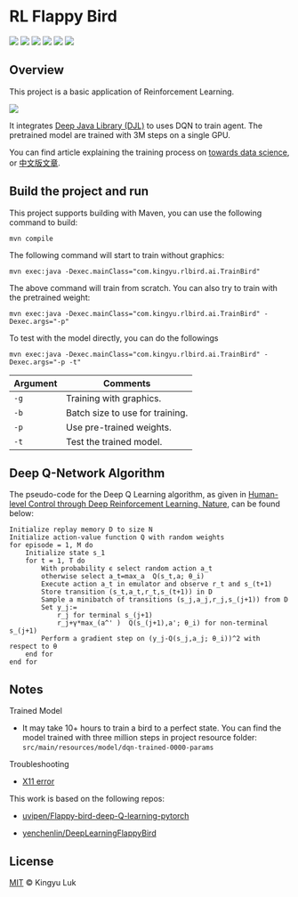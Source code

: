 # RL Flappy Bird
![](https://img.shields.io/badge/framework-DJL-FFB6C1?&logo=github)
![](https://img.shields.io/badge/dependency-Maven-FFB6C1?&logo=github)
![](https://img.shields.io/badge/engine-MXNet-FFB6C1?&logo=github)
![](https://img.shields.io/badge/jdk-1.8.0-FFB6C1.svg?&logo=github)
![](https://img.shields.io/github/license/kingyuluk/RL-FlappyBird?color=FFB6C1&logo=github)
![](https://img.shields.io/github/repo-size/kingyuluk/RL-FlappyBird?color=FFB6C1&logo=github)


## Overview

This project is a basic application of Reinforcement Learning.

![](bird.gif)

It integrates [Deep Java Library (DJL)](https://github.com/awslabs/djl) to uses DQN to train agent. The pretrained model are trained with 3M steps on a single GPU.

You can find article explaining the training process on [towards data science](https://towardsdatascience.com/train-undying-flappy-bird-using-reinforcement-learning-on-java-98ff68eb28bf), or 
[中文版文章](https://blog.csdn.net/weixin_45687193/article/details/114109697?csdn_share_tail=%7B%22type%22%3A%22blog%22%2C%22rType%22%3A%22article%22%2C%22rId%22%3A%22114109697%22%2C%22source%22%3A%22weixin_45687193%22%7D).

## Build the project and run
This project supports building with Maven, you can use the following command to build: 
```
mvn compile  
```

The following command will start to train without graphics:
```
mvn exec:java -Dexec.mainClass="com.kingyu.rlbird.ai.TrainBird"
```

The above command will train from scratch. You can also try to train with the pretrained weight:
```
mvn exec:java -Dexec.mainClass="com.kingyu.rlbird.ai.TrainBird" -Dexec.args="-p"
```

To test with the model directly, you can do the followings
```
mvn exec:java -Dexec.mainClass="com.kingyu.rlbird.ai.TrainBird" -Dexec.args="-p -t"  
```

| Argument   | Comments                                 |
 | ---------- | --------------------------------------- |
 | `-g`       | Training with graphics.                 |
 | `-b`       | Batch size to use for training.         |
 | `-p`       | Use pre-trained weights.                |
 | `-t`       | Test the trained model.                 |

## Deep Q-Network Algorithm

The pseudo-code for the Deep Q Learning algorithm, as given in [Human-level Control through Deep Reinforcement Learning. Nature](https://www.nature.com/articles/nature14236), can be found below:
```
Initialize replay memory D to size N
Initialize action-value function Q with random weights
for episode = 1, M do
    Initialize state s_1
    for t = 1, T do
        With probability ϵ select random action a_t
        otherwise select a_t=max_a  Q(s_t,a; θ_i)
        Execute action a_t in emulator and observe r_t and s_(t+1)
        Store transition (s_t,a_t,r_t,s_(t+1)) in D
        Sample a minibatch of transitions (s_j,a_j,r_j,s_(j+1)) from D
        Set y_j:=
            r_j for terminal s_(j+1)
            r_j+γ*max_(a^' )  Q(s_(j+1),a'; θ_i) for non-terminal s_(j+1)
        Perform a gradient step on (y_j-Q(s_j,a_j; θ_i))^2 with respect to θ
    end for
end for
```

## Notes
Trained Model
* It may take 10+ hours to train a bird to a perfect state. You can find the model trained with three million steps in project resource folder: ```src/main/resources/model/dqn-trained-0000-params```
 
Troubleshooting

* [X11 error](https://github.com/aws-samples/d2l-java/blob/master/documentation/troubleshoot.md#1-x11-error-when-running-object-detection-notebooks-on-ec2-instances)

This work is based on the following repos:

* [uvipen/Flappy-bird-deep-Q-learning-pytorch](https://github.com/uvipen/Flappy-bird-deep-Q-learning-pytorch)

* [yenchenlin/DeepLearningFlappyBird](https://github.com/yenchenlin/DeepLearningFlappyBird)

## License
[MIT](License) © Kingyu Luk
